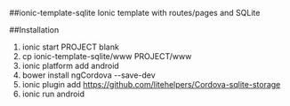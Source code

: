 ##ionic-template-sqlite
Ionic template with routes/pages and SQLite

##Installation
1. ionic start PROJECT blank
2. cp ionic-template-sqlite/www PROJECT/www
3. ionic platform add android
4. bower install ngCordova --save-dev
5. ionic plugin add https://github.com/litehelpers/Cordova-sqlite-storage
7. ionic run android

